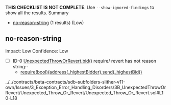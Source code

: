 **THIS CHECKLIST IS NOT COMPLETE**. Use `--show-ignored-findings` to show all the results.
Summary
 - [no-reason-string](#no-reason-string) (1 results) (Low)
## no-reason-string
Impact: Low
Confidence: Low
 - [ ] ID-0
[UnexpectedThrowOrRevert.bid()](../../contracts/beta-contracts/sdb-subfolders-slither-v11-own/Issues/3_Exception_Error_Handling_Disorders/3B_UnexpectedThrowOrRevert/Unexpected_Throw_Or_Revert/Unexpected_Throw_Or_Revert.sol#L10-L18) require/ revert has not reason string:- 
	- [require(bool)(address(_highestBidder).send(_highestBid))](../../contracts/beta-contracts/sdb-subfolders-slither-v11-own/Issues/3_Exception_Error_Handling_Disorders/3B_UnexpectedThrowOrRevert/Unexpected_Throw_Or_Revert/Unexpected_Throw_Or_Revert.sol#L12)

../../contracts/beta-contracts/sdb-subfolders-slither-v11-own/Issues/3_Exception_Error_Handling_Disorders/3B_UnexpectedThrowOrRevert/Unexpected_Throw_Or_Revert/Unexpected_Throw_Or_Revert.sol#L10-L18


